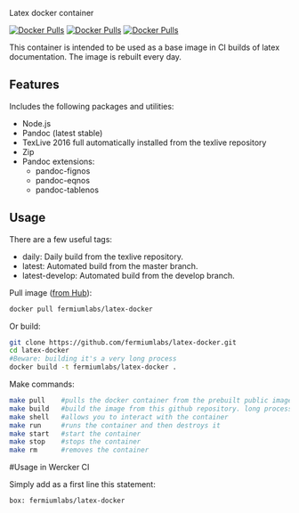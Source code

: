 Latex docker container

[![Docker Pulls](https://img.shields.io/docker/pulls/fermiumlabs/latex-docker.svg?maxAge=2592000)](https://hub.docker.com/r/fermiumlabs/latex-docker/) [![Docker Pulls](https://img.shields.io/docker/automated/fermiumlabs/latex-docker.svg?maxAge=2592000)](https://hub.docker.com/r/fermiumlabs/latex-docker/)  [![Docker Pulls](https://img.shields.io/docker/stars/fermiumlabs/latex-docker.svg?maxAge=2592000)](https://hub.docker.com/r/fermiumlabs/latex-docker/)

This container is intended to be used as a base image in CI builds of latex documentation. The image is rebuilt every day.

## Features

Includes the following packages and utilities:

* Node.js 
* Pandoc (latest stable)
* TexLive 2016 full automatically installed from the texlive repository
* Zip 
* Pandoc extensions:
  * pandoc-fignos
  * pandoc-eqnos
  * pandoc-tablenos

## Usage

There are a few useful tags:
* daily: Daily build from the texlive repository.
* latest: Automated build from the master branch.
* latest-develop: Automated build from the develop branch.


Pull image ([from Hub](https://registry.hub.docker.com/u/fermiumlabs/latex)):

```bash
docker pull fermiumlabs/latex-docker
```

Or build:

```bash
git clone https://github.com/fermiumlabs/latex-docker.git
cd latex-docker
#Beware: building it's a very long process
docker build -t fermiumlabs/latex-docker .
```
Make commands:

```bash
make pull    #pulls the docker container from the prebuilt public image
make build   #build the image from this github repository. long process
make shell   #allows you to interact with the container
make run     #runs the container and then destroys it
make start   #start the container
make stop    #stops the container
make rm      #removes the container
```

#Usage in Wercker CI

Simply add as a first line this statement:

```
box: fermiumlabs/latex-docker
```
